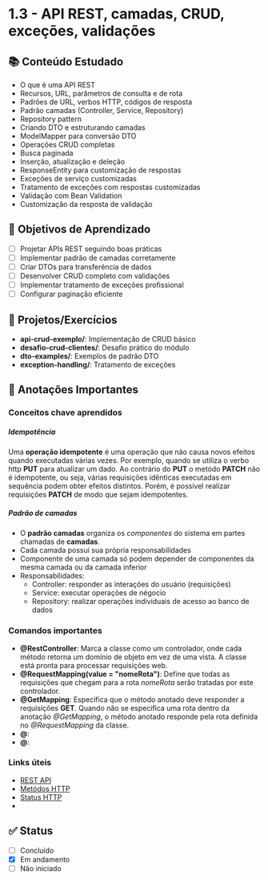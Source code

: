 # 1.3 - API REST, camadas, CRUD, exceções, validações

## 📚 Conteúdo Estudado
- O que é uma API REST
- Recursos, URL, parâmetros de consulta e de rota
- Padrões de URL, verbos HTTP, códigos de resposta
- Padrão camadas (Controller, Service, Repository)
- Repository pattern
- Criando DTO e estruturando camadas
- ModelMapper para conversão DTO
- Operações CRUD completas
- Busca paginada
- Inserção, atualização e deleção
- ResponseEntity para customização de respostas
- Exceções de serviço customizadas
- Tratamento de exceções com respostas customizadas
- Validação com Bean Validation
- Customização da resposta de validação

## 🎯 Objetivos de Aprendizado
- [ ] Projetar APIs REST seguindo boas práticas
- [ ] Implementar padrão de camadas corretamente
- [ ] Criar DTOs para transferência de dados
- [ ] Desenvolver CRUD completo com validações
- [ ] Implementar tratamento de exceções profissional
- [ ] Configurar paginação eficiente

## 🔧 Projetos/Exercícios
- **api-crud-exemplo/**: Implementação de CRUD básico
- **desafio-crud-clientes/**: Desafio prático do módulo
- **dto-examples/**: Exemplos de padrão DTO
- **exception-handling/**: Tratamento de exceções

## 📝 Anotações Importantes
### Conceitos chave aprendidos

##### Idempotência

Uma **operação idempotente** é uma operação que não causa novos efeitos quando executadas várias vezes. Por exemplo, quando se utiliza o verbo http **PUT** para atualizar um dado. Ao contrário do **PUT** o metódo **PATCH** não é idempotente, ou seja, várias requisições idênticas executadas em sequência podem obter efeitos distintos. Porém, é possível realizar requisições **PATCH** de modo que sejam idempotentes.

##### Padrão de camadas

- O **padrão camadas** organiza os _componentes_ do sistema em partes chamadas de **camadas**.
- Cada camada possuí sua própria responsabilidades
- Componente de uma camada só podem depender de componentes da mesma camada ou da camada inferior
- Responsabilidades:
    - Controller: responder as interações do usuário (requisições)
    - Service: executar operações de négocio
    - Repository: realizar operações individuais de acesso ao banco de dados

### Comandos importantes
- **@RestController**: Marca a classe como um controlador, onde cada método retorna um domínio de objeto em vez de uma vista. A classe está pronta para processar requisições web.
- **@RequestMapping(value = "nomeRota")**: Define que todas as requisições que chegam para a rota _nomeRota_ serão tratadas por este controlador.
- **@GetMapping**: Especifica que o método anotado deve responder a requisições **GET**. Quando não se especifica uma rota dentro da anotação _@GetMapping_, o método anotado responde pela rota definida no _@RequestMapping_ da classe.
- **@**: 
- **@**: 

### Links úteis
- [REST API](https://www.redhat.com/pt-br/topics/api/what-is-a-rest-api)
- [Metódos HTTP](https://developer.mozilla.org/pt-BR/docs/Web/HTTP/Methods)
- [Status HTTP](https://developer.mozilla.org/pt-BR/docs/Web/HTTP/Status)
- []()


## ✅ Status
- [ ] Concluído
- [x] Em andamento
- [ ] Não iniciado
